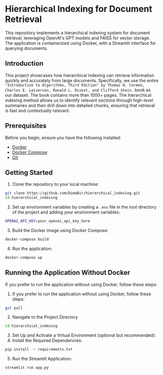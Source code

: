 # Hierarchical Indexing for Document Retrieval

This repository implements a hierarchical indexing system for document retrieval, leveraging OpenAI's GPT models and FAISS for vector storage. The application is containerized using Docker, with a Streamlit interface for querying documents.

## Introduction

This project showcases how hierarchical indexing can retrieve information quickly and accurately from large documents. Specifically, we use the entire `"Introduction to Algorithms, Third Edition" by Thomas H. Cormen, Charles E. Leiserson, Ronald L. Rivest, and Clifford Stein.` book as our dataset. The book contains more than 1000+ pages. The hierarchical indexing method allows us to identify relevant sections through high-level summaries and then drill down into detailed chunks, ensuring that retrieval is fast and contextually relevant.


## Prerequisites

Before you begin, ensure you have the following installed:

- [Docker](https://docs.docker.com/get-docker/)
- [Docker Compose](https://docs.docker.com/compose/install/)
- [Git](https://git-scm.com/)

## Getting Started

1. Clone the repository to your local machine:

```bash
git clone https://github.com/DimaBir/hierarchical_indexing.git
cd hierarchical_indexing
```

2. Set up environment variables by creating a `.env` file in the *root* directory of the project and adding your environment variables:
```bash
OPENAI_API_KEY=your_openai_api_key_here
```

3. Build the Docker image using Docker Compose:
```bash
docker-compose build
```

4. Run the application:
```bash
docker-compose up
```

## Running the Application Without Docker
If you prefer to run the application without using Docker, follow these steps:  
1. If you prefer to run the application without using Docker, follow these steps:
```bash
git pull 
```
2. Navigate to the Project Directory
```bash
cd hierarchical_indexing
```
3. Set Up and Activate a Virtual Environment (optional but recommended):
4. Install the Required Dependencies:
```bash
pip install -r requirements.txt
```
5. Run the Streamlit Application:
```bash
streamlit run app.py
```
